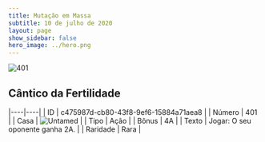 ```yaml
---
title: Mutação em Massa
subtitle: 10 de julho de 2020
layout: page
show_sidebar: false
hero_image: ../hero.png
---
```


![401](https://cdn.keyforgegame.com/media/card_front/pt/479_401_43VFXWMHFR7M_pt.png)

## Cântico da Fertilidade

|----|----|
| ID | c475987d-cb80-43f8-9ef6-15884a71aea8 |
| Número | 401 |
| Casa | ![Untamed](https://archonarcana.com/images/thumb/b/bd/Untamed.png/22px-Untamed.png "Indomados") |
| Tipo | Ação |
| Bônus | 4A |
| Texto | Jogar: O seu oponente ganha 2A. |
| Raridade | Rara |
